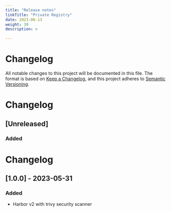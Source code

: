 ```yaml
---
title: "Release notes"
linkTitle: "Private Registry"
date: 2023-06-13
weight: 30
description: >

---
```

# Changelog
All notable changes to this project will be documented in this file.
The format is based on [Keep a Changelog](https://keepachangelog.com/en/1.0.0/),
and this project adheres to [Semantic Versioning](https://semver.org/spec/v2.0.0.html).

# Changelog
## [Unreleased]
### Added

# Changelog
## [1.0.0] - 2023-05-31
### Added
- Harbor v2 with trivy security scanner
